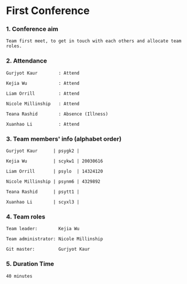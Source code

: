 # First Conference

### 1. Conference aim

    Team first meet, to get in touch with each others and allocate team roles.

### 2. Attendance

    Gurjyot Kaur        : Attend

    Kejia Wu            : Attend

    Liam Orrill         : Attend

    Nicole Millinship   : Attend

    Teana Rashid        : Absence (Illness)

    Xuanhao Li          : Attend

### 3. Team members' info (alphabet order)

    Gurjyot Kaur      | psygk2 | 

    Kejia Wu          | scykw1 | 20030616

    Liam Orrill       | psylo  | 14324120

    Nicole Millinship | psynm6 | 4329892

    Teana Rashid      | psytt1 | 

    Xuanhao Li        | scyxl3 |


### 4. Team roles

    Team leader:        Kejia Wu

    Team administrator: Nicole Millinship

    Git master:         Gurjyot Kaur

### 5. Duration Time

    40 minutes